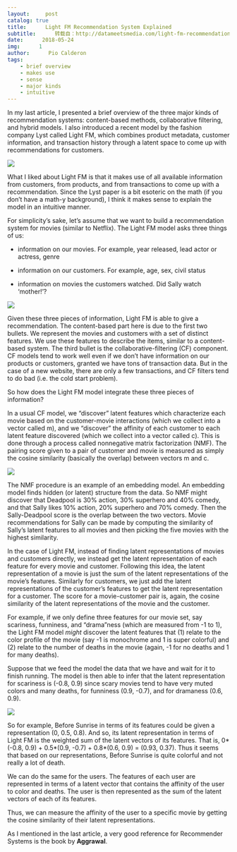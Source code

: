 ```yaml
---
layout:     post
catalog: true
title:      Light FM Recommendation System Explained
subtitle:      转载自：http://datameetsmedia.com/light-fm-recommendation-system-explained/
date:      2018-05-24
img:      1
author:      Pio Calderon
tags:
    - brief overview
    - makes use
    - sense
    - major kinds
    - intuitive
---
```






In my last article, I presented a brief overview of the three major kinds of recommendation systems: content-based methods, collaborative filtering, and hybrid models. I also introduced a recent model by the fashion company Lyst called Light FM, which combines product metadata, customer information, and transaction history through a latent space to come up with recommendations for customers.

![](https://i1.wp.com/datameetsmedia.com/wp-content/uploads/2018/05/lightfm.png?resize=800%2C537)


What I liked about Light FM is that it makes use of all available information from customers, from products, and from transactions to come up with a recommendation. Since the Lyst paper is a bit esoteric on the math (if you don’t have a math-y background), I think it makes sense to explain the model in an intuitive manner.

For simplicity’s sake, let’s assume that we want to build a recommendation system for movies (similar to Netflix). The Light FM model asks three things of us:

- information on our movies. For example, year released, lead actor or actress, genre

- information on our customers. For example, age, sex, civil status

- information on movies the customers watched. Did Sally watch ‘mother!’?


![](https://i0.wp.com/datameetsmedia.com/wp-content/uploads/2018/05/mother_intl_uk-quad_sept15_s.jpg?resize=800%2C450)


Given these three pieces of information, Light FM is able to give a recommendation. The content-based part here is due to the first two bullets. We represent the movies and customers with a set of distinct features. We use these features to describe the items, similar to a content-based system. The third bullet is the collaborative-filtering (CF) component. CF models tend to work well even if we don’t have information on our products or customers, granted we have tons of transaction data. But in the case of a new website, there are only a few transactions, and CF filters tend to do bad (i.e. the cold start problem).

So how does the Light FM model integrate these three pieces of information?

In a usual CF model, we “discover” latent features which characterize each movie based on the customer-movie interactions (which we collect into a vector called m), and we “discover” the affinity of each customer to each latent feature discovered (which we collect into a vector called c). This is done through a process called nonnegative matrix factorization (NMF). The pairing score given to a pair of customer and movie is measured as simply the cosine similarity (basically the overlap) between vectors m and c.

![](https://i2.wp.com/datameetsmedia.com/wp-content/uploads/2018/05/33b2ca74-0cc1-11e8-ba67-a8387f729390.jpeg?resize=800%2C450)






The NMF procedure is an example of an embedding model. An embedding model finds hidden (or latent) structure from the data. So NMF might discover that Deadpool is 30% action, 30% superhero and 40% comedy, and that Sally likes 10% action, 20% superhero and 70% comedy. Then the Sally-Deadpool score is the overlap between the two vectors. Movie recommendations for Sally can be made by computing the similarity of Sally’s latent features to all movies and then picking the five movies with the highest similarity.

In the case of Light FM, instead of finding latent representations of movies and customers directly, we instead get the latent representation of each feature for every movie and customer. Following this idea, the latent representation of a movie is just the sum of the latent representations of the movie’s features. Similarly for customers, we just add the latent representations of the customer’s features to get the latent representation for a customer. The score for a movie-customer pair is, again, the cosine similarity of the latent representations of the movie and the customer.

For example, if we only define three features for our movie set, say scariness, funniness, and “drama”ness (which are measured from -1 to 1), the Light FM model *might* discover the latent features that (1) relate to the color profile of the movie (say -1 is monochrome and 1 is super colorful) and (2) relate to the number of deaths in the movie (again, -1 for no deaths and 1 for many deaths).

Suppose that we feed the model the data that we have and wait for it to finish running. The model is then able to infer that the latent representation for scariness is (-0.8, 0.9) since scary movies tend to have very muted colors and many deaths, for funniness (0.9, -0.7), and for dramaness (0.6, 0.9).

![](https://i2.wp.com/datameetsmedia.com/wp-content/uploads/2018/03/56f68c89-bf78-4b6b-a1e2-dea48bf40944-before-sunrise.png?resize=800%2C480)


So for example, Before Sunrise in terms of its features could be given a representation (0, 0.5, 0.8). And so, its latent representation in terms of Light FM is the weighted sum of the latent vectors of its features. That is, 0*(-0.8, 0.9) + 0.5*(0.9, -0.7) + 0.8*(0.6, 0.9) = (0.93, 0.37). Thus it seems that based on our representations, Before Sunrise is quite colorful and not really a lot of death.

We can do the same for the users. The features of each user are represented in terms of a latent vector that contains the affinity of the user to color and deaths. The user is then represented as the sum of the latent vectors of each of its features.

Thus, we can measure the affinity of the user to a specific movie by getting the cosine similarity of their latent representations.


As I mentioned in the last article, a very good reference for Recommender Systems is the book by **Aggrawal**.





 
